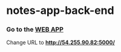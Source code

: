 # notes-app-back-end
### Go to the [**WEB APP**](http://notesapp-v1.dicodingacademy.com/)
Change URL to **http://54.255.90.82:5000/**
